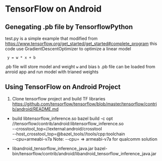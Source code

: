 # TensorFlow on Android

## Genegating .pb file by TensorflowPython
 test.py is a simple example that modified from https://www.tensorflow.org/get_started/get_started#complete_program
 this code use GradientDescentOptimizer to optimize a linear model
```
 y = w * x + b
```
 .pb file will store model and weight `w` and bias `b`
 .pb file can be loaded from anroid app and run model with trianed weights

## Using TensorFlow on Android Project
1. Clone tensorflow project and build TF libraries
https://github.com/tensorflow/tensorflow/blob/master/tensorflow/contrib/android/README.md
 - build libtensorflow_inference.so
bazel build -c opt //tensorflow/contrib/android:libtensorflow_inference.so \
   --crosstool_top=//external:android/crosstool \
   --host_crosstool_top=@bazel_tools//tools/cpp:toolchain \
   --cpu=armeabi-v7a
   Note: --cpu=<target-platform> => armeabi-v7a for qualcomm solution
   
 - libandroid_tensorflow_inference_java.jar
bazel-bin/tensorflow/contrib/android/libandroid_tensorflow_inference_java.jar

